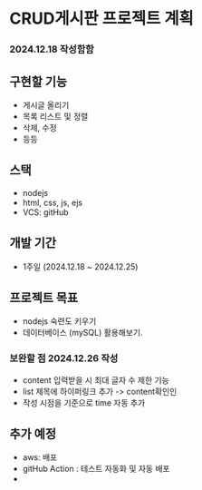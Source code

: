 # CRUD게시판 프로젝트 계획

### 2024.12.18 작성함함

## 구현할 기능
- 게시글 올리기
- 목록 리스트 및 정렬
- 삭제, 수정
- 등등

## 스택
- nodejs
- html, css, js, ejs
- VCS: gitHub

## 개발 기간
- 1주일 (2024.12.18 ~ 2024.12.25)

## 프로젝트 목표
- nodejs 숙련도 키우기
- 데이터베이스 (mySQL) 활용해보기.

### 보완할 점 2024.12.26 작성
- content 입력받을 시 최대 글자 수 제한 기능
- list 제목에 하이퍼링크 추가 -> content확인인
- 작성 시점을 기준으로 time 자동 추가


## 추가 예정

- aws: 배포
- gitHub Action : 테스트 자동화 및 자동 배포
- 





